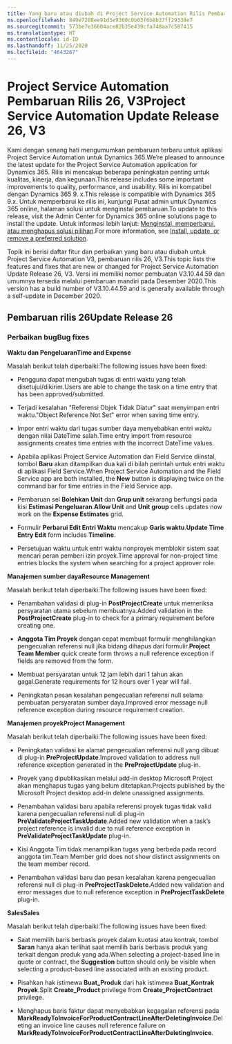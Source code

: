 ```yaml
---
title: Yang baru atau diubah di Project Service Automation Rilis Pembaruan 26, V3
ms.openlocfilehash: 849e7288ee91d3e9360c0b03f6b8b37ff29338e7
ms.sourcegitcommit: 573be7e36604ace82b35e439cfa748aa7c587415
ms.translationtype: HT
ms.contentlocale: id-ID
ms.lasthandoff: 11/25/2020
ms.locfileid: "4643267"
---
```

<a name="project-service-automation-update-release-26-v3"></a><span data-ttu-id="da182-102">Project Service Automation Pembaruan Rilis 26, V3</span><span class="sxs-lookup"><span data-stu-id="da182-102">Project Service Automation Update Release 26, V3</span></span>
================================================

<span data-ttu-id="da182-103">Kami dengan senang hati mengumumkan pembaruan terbaru untuk aplikasi Project Service Automation untuk Dynamics 365.</span><span class="sxs-lookup"><span data-stu-id="da182-103">We’re pleased to announce the latest update for the Project Service Automation application for Dynamics 365.</span></span> <span data-ttu-id="da182-104">Rilis ini mencakup beberapa peningkatan penting untuk kualitas, kinerja, dan kegunaan.</span><span class="sxs-lookup"><span data-stu-id="da182-104">This release includes some important improvements to quality, performance, and usability.</span></span> <span data-ttu-id="da182-105">Rilis ini kompatibel dengan Dynamics 365 9. x.</span><span class="sxs-lookup"><span data-stu-id="da182-105">This release is compatible with Dynamics 365 9.x.</span></span> <span data-ttu-id="da182-106">Untuk memperbarui ke rilis ini, kunjungi Pusat admin untuk Dynamics 365 online, halaman solusi untuk menginstal pembaruan.</span><span class="sxs-lookup"><span data-stu-id="da182-106">To update to this release, visit the Admin Center for Dynamics 365 online solutions page to install the update.</span></span> <span data-ttu-id="da182-107">Untuk informasi lebih lanjut: [Menginstal, memperbarui, atau menghapus solusi pilihan](https://docs.microsoft.com/power-platform/admin/install-remove-preferred-solution).</span><span class="sxs-lookup"><span data-stu-id="da182-107">For more information, see [Install, update, or remove a preferred solution](https://docs.microsoft.com/power-platform/admin/install-remove-preferred-solution).</span></span>

<span data-ttu-id="da182-108">Topik ini berisi daftar fitur dan perbaikan yang baru atau diubah untuk Project Service Automation V3, pembaruan rilis 26, V3.</span><span class="sxs-lookup"><span data-stu-id="da182-108">This topic lists the features and fixes that are new or changed for Project Service Automation Update Release 26, V3.</span></span> <span data-ttu-id="da182-109">Versi ini memiliki nomor pembuatan V3.10.44.59 dan umumnya tersedia melalui pembaruan mandiri pada Desember 2020.</span><span class="sxs-lookup"><span data-stu-id="da182-109">This version has a build number of V3.10.44.59 and is generally available through a self-update in December 2020.</span></span>

<a name="update-release-26"></a><span data-ttu-id="da182-110">Pembaruan rilis 26</span><span class="sxs-lookup"><span data-stu-id="da182-110">Update Release 26</span></span>
-----------------

### <a name="bug-fixes"></a><span data-ttu-id="da182-111">Perbaikan bug</span><span class="sxs-lookup"><span data-stu-id="da182-111">Bug fixes</span></span>

<span data-ttu-id="da182-112">**Waktu dan Pengeluaran**</span><span class="sxs-lookup"><span data-stu-id="da182-112">**Time and Expense**</span></span>

<span data-ttu-id="da182-113">Masalah berikut telah diperbaiki:</span><span class="sxs-lookup"><span data-stu-id="da182-113">The following issues have been fixed:</span></span>

-   <span data-ttu-id="da182-114">Pengguna dapat mengubah tugas di entri waktu yang telah disetujui/dikirim.</span><span class="sxs-lookup"><span data-stu-id="da182-114">Users are able to change the task on a time entry that has been approved/submitted.</span></span>

-   <span data-ttu-id="da182-115">Terjadi kesalahan "Referensi Objek Tidak Diatur" saat menyimpan entri waktu.</span><span class="sxs-lookup"><span data-stu-id="da182-115">"Object Reference Not Set" error when saving time entry.</span></span>

-   <span data-ttu-id="da182-116">Impor entri waktu dari tugas sumber daya menyebabkan entri waktu dengan nilai DateTime salah.</span><span class="sxs-lookup"><span data-stu-id="da182-116">Time entry import from resource assignments creates time entries with the incorrect DateTime values.</span></span>

-   <span data-ttu-id="da182-117">Apabila aplikasi Project Service Automation dan Field Service diinstal, tombol **Baru** akan ditampilkan dua kali di bilah perintah untuk entri waktu di aplikasi Field Service.</span><span class="sxs-lookup"><span data-stu-id="da182-117">When Project Service Automation and the Field Service app are both installed, the **New** button is displaying twice on the command bar for time entries in the Field Service app.</span></span>

-   <span data-ttu-id="da182-118">Pembaruan sel **Bolehkan Unit** dan **Grup unit** sekarang berfungsi pada kisi **Estimasi Pengeluaran**.</span><span class="sxs-lookup"><span data-stu-id="da182-118">**Allow Unit** and **Unit group** cells updates now work on the **Expense Estimates** grid.</span></span>

-   <span data-ttu-id="da182-119">Formulir **Perbarui Edit Entri Waktu** mencakup **Garis waktu**.</span><span class="sxs-lookup"><span data-stu-id="da182-119">**Update Time Entry Edit** form includes **Timeline**.</span></span>

-   <span data-ttu-id="da182-120">Persetujuan waktu untuk entri waktu nonproyek memblokir sistem saat mencari peran pemberi izin proyek.</span><span class="sxs-lookup"><span data-stu-id="da182-120">Time approval for non-project time entries blocks the system when searching for a project approver role.</span></span>

<span data-ttu-id="da182-121">**Manajemen sumber daya**</span><span class="sxs-lookup"><span data-stu-id="da182-121">**Resource Management**</span></span>

<span data-ttu-id="da182-122">Masalah berikut telah diperbaiki:</span><span class="sxs-lookup"><span data-stu-id="da182-122">The following issues have been fixed:</span></span>

-   <span data-ttu-id="da182-123">Penambahan validasi di plug-in **PostProjectCreate** untuk memeriksa persyaratan utama sebelum membuatnya.</span><span class="sxs-lookup"><span data-stu-id="da182-123">Added validation in the **PostProjectCreate** plug-in to check for a primary requirement before creating one.</span></span>

-   <span data-ttu-id="da182-124">**Anggota Tim Proyek** dengan cepat membuat formulir menghilangkan pengecualian referensi null jika bidang dihapus dari formulir.</span><span class="sxs-lookup"><span data-stu-id="da182-124">**Project Team Member** quick create form throws a null reference exception if fields are removed from the form.</span></span>

-   <span data-ttu-id="da182-125">Membuat persyaratan untuk 12 jam lebih dari 1 tahun akan gagal.</span><span class="sxs-lookup"><span data-stu-id="da182-125">Generate requirements for 12 hours over 1 year will fail.</span></span>

-   <span data-ttu-id="da182-126">Peningkatan pesan kesalahan pengecualian referensi null selama pembuatan persyaratan sumber daya.</span><span class="sxs-lookup"><span data-stu-id="da182-126">Improved error message null reference exception during resource requirement creation.</span></span>

<span data-ttu-id="da182-127">**Manajemen proyek**</span><span class="sxs-lookup"><span data-stu-id="da182-127">**Project Management**</span></span>

<span data-ttu-id="da182-128">Masalah berikut telah diperbaiki:</span><span class="sxs-lookup"><span data-stu-id="da182-128">The following issues have been fixed:</span></span>

-   <span data-ttu-id="da182-129">Peningkatan validasi ke alamat pengecualian referensi null yang dibuat di plug-in **PreProjectUpdate**.</span><span class="sxs-lookup"><span data-stu-id="da182-129">Improved validation to address null reference exception generated in the **PreProjectUpdate** plug-in.</span></span>

-   <span data-ttu-id="da182-130">Proyek yang dipublikasikan melalui add-in desktop Microsoft Project akan menghapus tugas yang belum ditetapkan.</span><span class="sxs-lookup"><span data-stu-id="da182-130">Projects published by the Microsoft Project desktop add-in delete unassigned assignments.</span></span>

-   <span data-ttu-id="da182-131">Penambahan validasi baru apabila referensi proyek tugas tidak valid karena pengecualian referensi null di plug-in **PreValidateProjectTaskUpdate**.</span><span class="sxs-lookup"><span data-stu-id="da182-131">Added new validation when a task’s project reference is invalid due to null reference exception in **PreValidateProjectTaskUpdate** plug-in.</span></span>

-   <span data-ttu-id="da182-132">Kisi Anggota Tim tidak menampilkan tugas yang berbeda pada record anggota tim.</span><span class="sxs-lookup"><span data-stu-id="da182-132">Team Member grid does not show distinct assignments on the team member record.</span></span>

-   <span data-ttu-id="da182-133">Penambahan validasi baru dan pesan kesalahan karena pengecualian referensi null di plug-in **PreProjectTaskDelete**.</span><span class="sxs-lookup"><span data-stu-id="da182-133">Added new validation and error messages due to null reference exception in **PreProjectTaskDelete** plug-in.</span></span>

<span data-ttu-id="da182-134">**Sales**</span><span class="sxs-lookup"><span data-stu-id="da182-134">**Sales**</span></span>

<span data-ttu-id="da182-135">Masalah berikut telah diperbaiki:</span><span class="sxs-lookup"><span data-stu-id="da182-135">The following issues have been fixed:</span></span>

-   <span data-ttu-id="da182-136">Saat memilih baris berbasis proyek dalam kuotasi atau kontrak, tombol **Saran** hanya akan terlihat saat memilih baris berbasis produk yang terkait dengan produk yang ada.</span><span class="sxs-lookup"><span data-stu-id="da182-136">When selecting a project-based line in quote or contract, the **Suggestion** button should only be visible when selecting a product-based line associated with an existing product.</span></span>

-   <span data-ttu-id="da182-137">Pisahkan hak istimewa **Buat_Produk** dari hak istimewa **Buat_Kontrak Proyek**.</span><span class="sxs-lookup"><span data-stu-id="da182-137">Split **Create_Product** privilege from **Create_ProjectContract** privilege.</span></span>

-   <span data-ttu-id="da182-138">Menghapus baris faktur dapat menyebabkan kegagalan referensi pada **MarkReadyToInvoiceForProductContractLineAfterDeletingInvoice**.</span><span class="sxs-lookup"><span data-stu-id="da182-138">Deleting an invoice line causes null reference failure on **MarkReadyToInvoiceForProductContractLineAfterDeletingInvoice**.</span></span>
